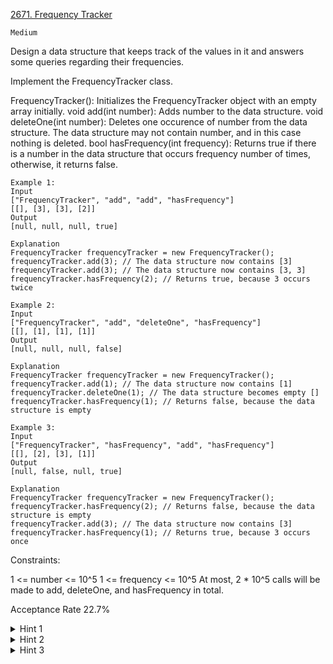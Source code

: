 [2671. Frequency Tracker](https://leetcode.com/problems/frequency-tracker/description/)

`Medium`

Design a data structure that keeps track of the values in it and answers some queries regarding their frequencies.

Implement the FrequencyTracker class.

FrequencyTracker(): Initializes the FrequencyTracker object with an empty array initially.
void add(int number): Adds number to the data structure.
void deleteOne(int number): Deletes one occurence of number from the data structure. The data structure may not contain number, and in this case nothing is deleted.
bool hasFrequency(int frequency): Returns true if there is a number in the data structure that occurs frequency number of times, otherwise, it returns false.
 
```
Example 1:
Input
["FrequencyTracker", "add", "add", "hasFrequency"]
[[], [3], [3], [2]]
Output
[null, null, null, true]

Explanation
FrequencyTracker frequencyTracker = new FrequencyTracker();
frequencyTracker.add(3); // The data structure now contains [3]
frequencyTracker.add(3); // The data structure now contains [3, 3]
frequencyTracker.hasFrequency(2); // Returns true, because 3 occurs twice

Example 2:
Input
["FrequencyTracker", "add", "deleteOne", "hasFrequency"]
[[], [1], [1], [1]]
Output
[null, null, null, false]

Explanation
FrequencyTracker frequencyTracker = new FrequencyTracker();
frequencyTracker.add(1); // The data structure now contains [1]
frequencyTracker.deleteOne(1); // The data structure becomes empty []
frequencyTracker.hasFrequency(1); // Returns false, because the data structure is empty

Example 3:
Input
["FrequencyTracker", "hasFrequency", "add", "hasFrequency"]
[[], [2], [3], [1]]
Output
[null, false, null, true]

Explanation
FrequencyTracker frequencyTracker = new FrequencyTracker();
frequencyTracker.hasFrequency(2); // Returns false, because the data structure is empty
frequencyTracker.add(3); // The data structure now contains [3]
frequencyTracker.hasFrequency(1); // Returns true, because 3 occurs once
```

Constraints:

1 <= number <= 10^5
1 <= frequency <= 10^5
At most, 2 * 10^5 calls will be made to add, deleteOne, and hasFrequency in total.

Acceptance Rate
22.7%

<details>
<summary>Hint 1</summary>

Put all the numbers in a hash map (or just an integer array given the number range is small) to maintain each number’s frequency dynamically.

</details>

<details>
<summary>Hint 2</summary>

Put each frequency in another hash map (or just an integer array given the range is small, note there are only 200000 calls in total) to maintain each kind of frequency dynamically.

</details>

<details>
<summary>Hint 3</summary>

Keep the 2 hash maps in sync.

</details>